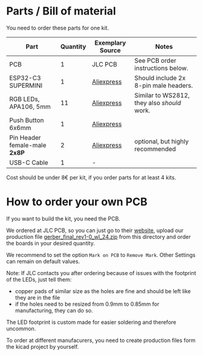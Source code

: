 # Parts / Bill of material

You need to order these parts for one kit.

| **Part**                        | **Quantity** | **Exemplary Source**                                                | **Notes**                                   |
| ------------------------------- | ------------ | ------------------------------------------------------------------- | ------------------------------------------- |
| PCB                             | 1            | JLC PCB                                                             | See PCB order instructions below.           |
| ESP32-C3 SUPERMINI              | 1            | [Aliexpress](https://www.aliexpress.com/item/1005007663345442.html) | Should include 2x 8-pin male headers.       |
| RGB LEDs, APA106, 5mm           | 11           | [Aliexpress](https://www.aliexpress.com/item/1005006412040340.html) | Similar to WS2812, they also _should_ work. |
| Push Button 6x6mm               | 1            | [Aliexpress](https://www.aliexpress.com/item/32912263133.html)      |                                             |
| Pin Header female-male **2x8P** | 2            | [Aliexpress](https://www.aliexpress.com/item/1005001781173114.html) | optional, but highly recommended            |
| USB-C Cable                     | 1            | -                                                                   |                                             |

Cost should be under 8€ per kit, if you order parts for at least 4 kits.

# How to order your own PCB

If you want to build the kit, you need the PCB.

We ordered at JLC PCB, so you can just go to their [website](https://jlcpcb.com/), upload our production file [gerber_final_rev1-0_wl_24.zip](gerber_final_rev1-0_wl_24.zip) from this directory and order the boards in your desired quantity.

We recommend to set the option `Mark on PCB` to `Remove Mark`. Other Settings can remain on default values.

Note: If JLC contacts you after ordering because of issues with the footprint of the LEDs, just tell them:
- copper pads of similar size as the holes are fine and should be left like they are in the file
- if the holes need to be resized from 0.9mm to 0.85mm for manufacturing, they can do so.

The LED footprint is custom made for easier soldering and therefore uncommon.

To order at different manufacurers, you need to create production files form the kicad project by yourself.
